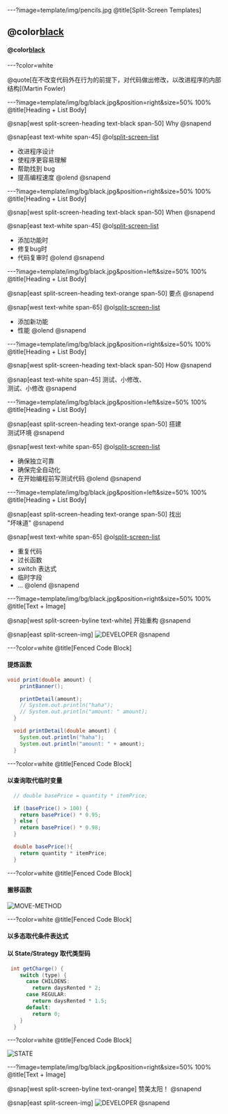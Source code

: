 ---?image=template/img/pencils.jpg
@title[Split-Screen Templates]

## @color[black](《重构》)
#### @color[black](——读书笔记)

---?color=white

@quote[在不改变代码外在行为的前提下，对代码做出修改，以改进程序的内部结构](Martin Fowler)

---?image=template/img/bg/black.jpg&position=right&size=50% 100%
@title[Heading + List Body]

@snap[west split-screen-heading text-black span-50]
Why
@snapend

@snap[east text-white span-45]
@ol[split-screen-list](false)
- 改进程序设计
- 使程序更容易理解
- 帮助找到 bug
- 提高编程速度
@olend
@snapend

---?image=template/img/bg/black.jpg&position=right&size=50% 100%
@title[Heading + List Body]

@snap[west split-screen-heading text-black span-50]
When
@snapend

@snap[east text-white span-45]
@ol[split-screen-list](false)
- 添加功能时
- 修复bug时
- 代码复审时
@olend
@snapend

---?image=template/img/bg/black.jpg&position=left&size=50% 100%
@title[Heading + List Body]

@snap[east split-screen-heading text-orange span-50]
要点
@snapend

@snap[west text-white span-65]
@ol[split-screen-list](false)
- 添加新功能
- 性能
@olend
@snapend


---?image=template/img/bg/black.jpg&position=right&size=50% 100%
@title[Heading + List Body]

@snap[west split-screen-heading text-black span-50]
How
@snapend

@snap[east text-white span-45]
测试、小修改、<br>测试、小修改
@snapend

---?image=template/img/bg/black.jpg&position=left&size=50% 100%
@title[Heading + List Body]

@snap[east split-screen-heading text-orange span-50]
搭建<br>测试环境
@snapend

@snap[west text-white span-65]
@ol[split-screen-list](false)
- 确保独立可靠
- 确保完全自动化
- 在开始编程前写测试代码
@olend
@snapend


---?image=template/img/bg/black.jpg&position=left&size=50% 100%
@title[Heading + List Body]

@snap[east split-screen-heading text-orange span-50]
找出<br>"坏味道"
@snapend

@snap[west text-white span-65]
@ol[split-screen-list](false)
- 重复代码
- 过长函数
- switch 表达式
- 临时字段
- ...
@olend
@snapend

---?image=template/img/bg/black.jpg&position=right&size=50% 100%
@title[Text + Image]

@snap[west split-screen-byline text-white]
开始重构
@snapend

@snap[east split-screen-img]
![DEVELOPER](template/img/developer.jpg)
@snapend

---?color=white
@title[Fenced Code Block]

#### 提炼函数

```java
void print(double amount) {
    printBanner();

    printDetail(amount);
    // System.out.println("haha");
    // System.out.println("amount: " amount);
  }

  void printDetail(double amount) {
    System.out.println("haha");
    System.out.println("amount: " + amount);
  }
```

---?color=white
@title[Fenced Code Block]

#### 以查询取代临时变量

```java
  // double basePrice = quantity * itemPrice;

  if (basePrice() > 100) {
    return basePrice() * 0.95;
  } else {
    return basePrice() * 0.98;
  }

  double basePrice(){
    return quantity * itemPrice;
  }
```

---?color=white
@title[Fenced Code Block]

#### 搬移函数

![MOVE-METHOD](template/img/refactoring/move-method.png)

---?color=white
@title[Fenced Code Block]

#### 以多态取代条件表达式
#### 以 State/Strategy 取代类型码

```java
 int getCharge() {
    switch (type) {
      case CHILDENS:
        return daysRented * 2;
      case REGULAR:
        return daysRented * 1.5;
      default:
        return 0;
    }
  }
```


---?color=white
@title[Fenced Code Block]

![STATE](template/img/refactoring/state.png)

---?image=template/img/bg/black.jpg&position=right&size=50% 100%
@title[Text + Image]

@snap[west split-screen-byline text-orange]
赞美太阳！
@snapend

@snap[east split-screen-img]
![DEVELOPER](template/img/developer.jpg)
@snapend